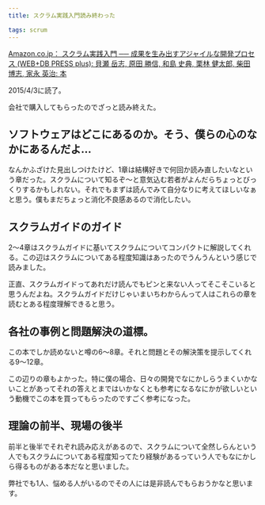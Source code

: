 ```yaml
---
title: スクラム実践入門読み終わった

tags: scrum
---
```


[Amazon.co.jp： スクラム実践入門 ── 成果を生み出すアジャイルな開発プロセス (WEB+DB PRESS plus): 貝瀬 岳志, 原田 勝信, 和島 史典, 栗林 健太郎, 柴田 博志, 家永 英治: 本](http://www.amazon.co.jp/gp/product/4774172367?ie=UTF8&camp=1207&creative=8411&creativeASIN=4774172367&linkCode=shr&tag=ukstudio0c-22&qid=1428081771&sr=8-1&keywords=%E3%82%B9%E3%82%AF%E3%83%A9%E3%83%A0%E5%AE%9F%E8%B7%B5%E5%85%A5%E9%96%80)

2015/4/3に読了。

会社で購入してもらったのでざっと読み終えた。

## ソフトウェアはどこにあるのか。そう、僕らの心のなかにあるんだよ…

なんかふざけた見出しつけたけど、1章は結構好きで何回か読み直したいなという章だった。スクラムについて知るぞ〜と意気込む若者がよんだらちょっとびっくりするかもしれない。それでもまずは読んでみて自分なりに考えてほしいなぁと思う。僕もまだちょっと消化不良感あるので消化したい。

## スクラムガイドのガイド

2〜4章はスクラムガイドに基いてスクラムについてコンパクトに解説してくれる。この辺はスクラムについてある程度知識はあったのでうんうんという感じで読みました。

正直、スクラムガイドってあれだけ読んでもピンと来ない人ってそこそこいると思うんだよね。スクラムガイドだけじゃいまいちわからんって人はこれらの章を読むとある程度理解できると思う。

## 各社の事例と問題解決の道標。

この本でしか読めないと噂の6〜8章。それと問題とその解決策を提示してくれる9〜12章。

この辺りの章もよかった。特に僕の場合、日々の開発でなにかしらうまくいかないことがあってそれの答えとまではいかなくとも参考になるなにかが欲しいという動機でこの本を買ってもらったのですごく参考になった。

## 理論の前半、現場の後半

前半と後半でそれぞれ読み応えがあるので、スクラムについて全然しらんという人でもスクラムについてある程度知ってたり経験があるっていう人でもなにかしら得るものがある本だなと思いました。

弊社でも1人、悩める人がいるのでその人には是非読んでもらおうかなと思います。
